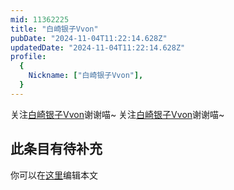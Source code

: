```yaml
---
mid: 11362225
title: "白崎银子Vvon"
pubDate: "2024-11-04T11:22:14.628Z"
updatedDate: "2024-11-04T11:22:14.628Z"
profile:
  {
    Nickname: ["白崎银子Vvon"],
  }
---
```


关注[白崎银子Vvon](https://space.bilibili.com/11362225)谢谢喵~ 关注[白崎银子Vvon](https://space.bilibili.com/11362225)谢谢喵~

## 此条目有待补充
你可以在[这里](https://github.com/Yuhanawa/VTuber.ICU-Content/edit/master/v/白崎银子Vvon/index.md)编辑本文
